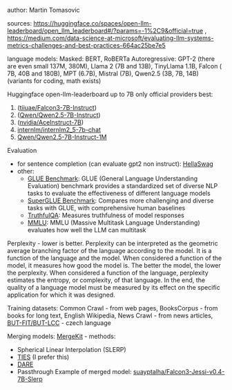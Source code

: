 author: Martin Tomasovic

sources: https://huggingface.co/spaces/open-llm-leaderboard/open_llm_leaderboard#/?params=-1%2C9&official=true , https://medium.com/data-science-at-microsoft/evaluating-llm-systems-metrics-challenges-and-best-practices-664ac25be7e5

language models: 
    Masked: BERT, RoBERTa
    Autoregressive: GPT-2 (there are even small 137M, 380M),  Llama 2 (7B and 13B), TinyLlama 1.1B, Falcon ( 7B, 40B and 180B), MPT (6.7B), Mistral (7B),  Qwen2.5 (3B, 7B, 14B) (variants for coding, math exists)

Huggingface open-llm-leaderboard up to 7B only official providers best: 
1. ([tiiuae/Falcon3-7B-Instruct](https://huggingface.co/tiiuae/Falcon3-7B-Instruct))
2. ([Qwen/Qwen2.5-7B-Instruct](https://huggingface.co/Qwen/Qwen2.5-7B-Instruct))
3. ([nvidia/AceInstruct-7B](https://huggingface.co/nvidia/AceInstruct-7B))
4. [internlm/internlm2_5-7b-chat](https://huggingface.co/internlm/internlm2_5-7b-chat)
5. [Qwen/Qwen2.5-7B-Instruct-1M](https://huggingface.co/Qwen/Qwen2.5-7B-Instruct-1M)

Evaluation
- for sentence completion (can evaluate gpt2 non instruct): [HellaSwag](https://rowanzellers.com/hellaswag/)
- other: 
    - [GLUE Benchmark](https://gluebenchmark.com/): GLUE (General Language Understanding Evaluation) benchmark provides a standardized set of diverse NLP tasks to evaluate the effectiveness of different language models
    - [SuperGLUE Benchmark](https://super.gluebenchmark.com/): Compares more challenging and diverse tasks with GLUE, with comprehensive human baselines
    - [TruthfulQA](https://github.com/sylinrl/TruthfulQA): Measures truthfulness of model responses
    - [MMLU](https://github.com/hendrycks/test): MMLU (Massive Multitask Language Understanding) evaluates how well the LLM can multitask

Perplexity - lower is better.
Perplexity can be interpreted as the geometric average branching factor of the language according to the model. It is a function of the language and the model. When considered
a function of the model, it measures how good the model is. The better the model, the lower the perplexity. When considered a function of the language, perplexity estimates the entropy, or complexity, of that language. In the end, the quality of a language model must be measured by its effect on the specific application for which it was designed. 

Training datasets: 
Common Crawl - from web pages, BooksCorpus - from books for long text, English Wikipedia, News Crawl - from news articles, [BUT-FIT/BUT-LCC](https://huggingface.co/datasets/BUT-FIT/BUT-LCC) - czech language

Merging models: [MergeKit](https://huggingface.co/blog/mlabonne/merge-models) - methods:
- Spherical Linear Interpolation (SLERP)
- [TIES](https://arxiv.org/abs/2306.01708) (I prefer this)
- [DARE](https://arxiv.org/abs/2311.03099)
- Passthrough
Example of merged model: [suayptalha/Falcon3-Jessi-v0.4-7B-Slerp](https://huggingface.co/suayptalha/Falcon3-Jessi-v0.4-7B-Slerp)